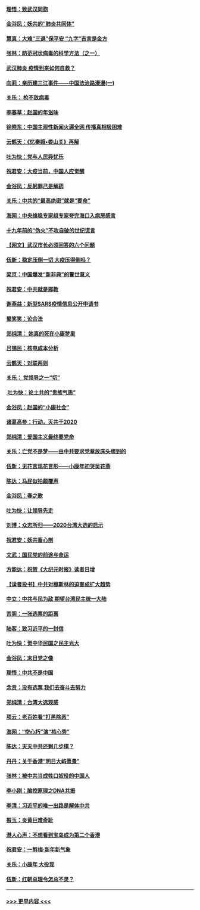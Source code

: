 #### [理悟：致武汉同胞](../pages/nsc993/n11831522.md?t=01301601) 
#### [金浴凤：妖共的“肺炎共同体”](../pages/nsc993/n11829448.md?t=01301601) 
#### [慧真：大难“三退”保平安 “九字”吉言是金方](../pages/nsc993/n11829501.md?t=01301601) 
#### [张林：防范冠状病毒的科学方法（之一）](../pages/nsc993/n11828618.md?t=01301601) 
#### [武汉肺炎 疫情到来如何自救？](../pages/nsc993/n11827632.md?t=01301601) 
#### [向莉：亲历建三江事件——中国法治路漫漫(一)](../pages/nsc993/n11827190.md?t=01301601) 
#### [关乐： 枪不敌病毒](../pages/nsc993/n11826746.md?t=01301601) 
#### [李春草：赵国的年滋味](../pages/nsc993/n11826321.md?t=01301601) 
#### [徐晓东：中国主观性新闻火遍全网 传播真相极困难](../pages/nsc993/n11826508.md?t=01301601) 
#### [云鹤天：《忆秦娥▪娄山关》再解](../pages/nsc993/n11824682.md?t=01301601) 
#### [吐为快：党与人民异忧乐](../pages/nsc993/n11824660.md?t=01301601) 
#### [祝君安：大疫当前，中国人应觉醒](../pages/nsc993/n11821946.md?t=01301601) 
#### [金浴凤：反躬罪己是解药](../pages/nsc993/n11820280.md?t=01301601) 
#### [关乐：中共的“最高绝密”就是“要命”](../pages/nsc993/n11816946.md?t=01301601) 
#### [海网：中央维稳专家组专家夸完海口入病房感言](../pages/nsc993/n11815138.md?t=01301601) 
#### [十九年前的“伪火”不攻自破的世纪谎言](../pages/nsc993/n11813238.md?t=01301601) 
#### [【网文】武汉市长必须回答的六个问题](../pages/nsc993/n11813848.md?t=01301601) 
#### [伍新：稳定压倒一切 大疫压得倒吗？](../pages/nsc993/n11812634.md?t=01301601) 
#### [梁京：中国爆发“新非典”的警世意义](../pages/nsc993/n11812554.md?t=01301601) 
#### [祝君安：中共就是邪教](../pages/nsc993/n11812431.md?t=01301601) 
#### [谢燕益：新型SARS疫情信息公开申请书](../pages/nsc993/n11808840.md?t=01301601) 
#### [蜀笑笑：论合法](../pages/nsc993/n11808064.md?t=01301601) 
#### [郑纯清： 她真的死在小康梦里](../pages/nsc993/n11806623.md?t=01301601) 
#### [吕锡民：核电成本分析](../pages/nsc993/n11806284.md?t=01301601) 
#### [云鹤天：对联两则](../pages/nsc993/n11805957.md?t=01301601) 
#### [关乐： 党领导之一“切”](../pages/nsc993/n11804505.md?t=01301601) 
#### [ 吐为快：论土共的“贵族气质”](../pages/nsc993/n11804490.md?t=01301601) 
#### [金浴凤：赵国的“小康社会”](../pages/nsc993/n11804452.md?t=01301601) 
#### [诸葛高参：行动，灭共于2020](../pages/nsc993/n11804120.md?t=01301601) 
#### [郑纯清：爱国主义最终要党命](../pages/nsc993/n11802197.md?t=01301601) 
#### [关乐：亡党不是梦——由中共要求党章放床头想到的](../pages/nsc993/n11802156.md?t=01301601) 
#### [伍新：无花言现花言形——小康年初哭吴花燕](../pages/nsc993/n11800044.md?t=01301601) 
#### [陈达：马屁似拍颠覆声](../pages/nsc993/n11800010.md?t=01301601) 
#### [金浴凤：春之歌](../pages/nsc993/n11797687.md?t=01301601) 
#### [吐为快：让领导先走](../pages/nsc993/n11797512.md?t=01301601) 
#### [刘博：众志所归——2020台湾大选的启示](../pages/nsc993/n11796878.md?t=01301601) 
#### [祝君安：妖共畜心剖](../pages/nsc993/n11794273.md?t=01301601) 
#### [文武：国民党的前途与命运](../pages/nsc993/n11794198.md?t=01301601) 
#### [方能达：祝贺《大纪元时报》读者日增](../pages/nsc993/n11793807.md?t=01301601) 
#### [【读者投书】中共对穆斯林的迫害成扩大趋势](../pages/nsc993/n11791371.md?t=01301601) 
#### [中立：中共与民为敌 期望台湾民主统一大陆](../pages/nsc993/n11790392.md?t=01301601) 
#### [苦胆：一张选票的距离](../pages/nsc993/n11788914.md?t=01301601) 
#### [陆客：致习近平的一封信](../pages/nsc993/n11788867.md?t=01301601) 
#### [吐为快：贺中华民国之民主光大](../pages/nsc993/n11788618.md?t=01301601) 
#### [金浴凤：末日党之像](../pages/nsc993/n11787475.md?t=01301601) 
#### [理悟：中共不是中国](../pages/nsc993/n11787463.md?t=01301601) 
#### [念贲：没有选票  我们去奋斗去努力](../pages/nsc993/n11787398.md?t=01301601) 
#### [郑纯清：台湾大选观感](../pages/nsc993/n11786210.md?t=01301601) 
#### [项云：老百姓看“打黑除恶”](../pages/nsc993/n11785398.md?t=01301601) 
#### [海网：“空心朽”演“核心秀”](../pages/nsc993/n11783874.md?t=01301601) 
#### [陈达：天灭中共还剩几步棋？](../pages/nsc993/n11783719.md?t=01301601) 
#### [丹丹：关于香港“明日大屿愿景”](../pages/nsc993/n11783273.md?t=01301601) 
#### [张林：被中共当成牲口奴役的中国人](../pages/nsc993/n11782397.md?t=01301601) 
#### [李小刚：脑控原理之DNA共振](../pages/nsc993/n11780962.md?t=01301601) 
#### [李清：习近平的唯一出路是解体中共](../pages/nsc993/n11780866.md?t=01301601) 
#### [振玉：炎黄巨难奇耻](../pages/nsc993/n11779632.md?t=01301601) 
#### [港人心声：不想看到宝岛成为第二个香港](../pages/nsc993/n11778817.md?t=01301601) 
#### [祝君安：一剪梅‧新年新气象](../pages/nsc993/n11776340.md?t=01301601) 
#### [关乐：小康年 大役现](../pages/nsc993/n11774213.md?t=01301601) 
#### [伍新：红朝总理令怎总不灵？](../pages/nsc993/n11770813.md?t=01301601) 

----
#### [ >>> 更早内容 <<< ](../indexes/nsc993-earlier.md)
